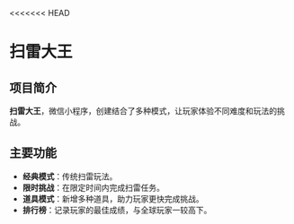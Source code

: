 <<<<<<< HEAD
# 扫雷大王

## 项目简介

**扫雷大王**，微信小程序，创建结合了多种模式，让玩家体验不同难度和玩法的挑战。

## 主要功能

- **经典模式**：传统扫雷玩法。
- **限时挑战**：在限定时间内完成扫雷任务。
- **道具模式**：新增多种道具，助力玩家更快完成挑战。
- **排行榜**：记录玩家的最佳成绩，与全球玩家一较高下。
